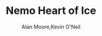 ---
title: Nemo Heart of Ice
author: Alan Moore,Kevin O'Neil
readingDate: 2014-08-15
layout: book
---